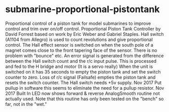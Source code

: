 # submarine-proportional-pistontank
Proportional control of a piston tank for model submarines to improve control and trim over on/off control. 
Proportional Piston Tank Controller by David Forrest based on work by Eric Weber and Gabriel Staples.
Hall switch (A1104 from Allegro) is used to count revolutions and give proportional control.
The Hall effect sensor is switched on when the south pole of a magnet comes close to the front tapering face of the sensor. There is no problem with "bounce" etc.
An error signal is generated from the difference between the Hall switch count and the r/c input pulse.
This is processed and fed to the H bridge and motor (It is a servo really)
When the unit is switched on it has 35 seconds to empty the piston tank and set the switch counter to zero.
Loss of r/c signal (Failsafe) empties the piston tank and resets the switch counter.
The Hall switch needs +5v supply.
Nov 2017 Put pullup in software this seems to eliminate the need for a pullup resistor.
Nov 2017 Built In LED now shows forward & reverse
AnalogSmooth routine not actually used.
Note that this routine has only been tested on the "bench" so far, not in the "wet."
